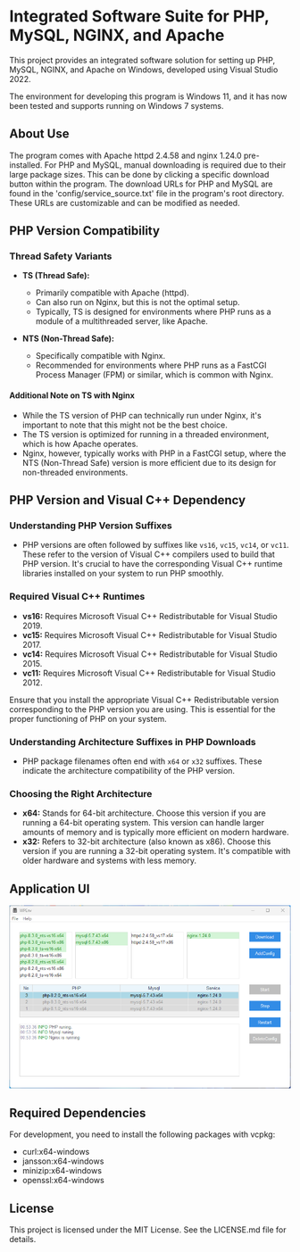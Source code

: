 # Integrated Software Suite for PHP, MySQL, NGINX, and Apache

This project provides an integrated software solution for setting up PHP, MySQL, NGINX, and Apache on Windows, developed using Visual Studio 2022.

The environment for developing this program is Windows 11, and it has now been tested and supports running on Windows 7 systems.

## About Use
The program comes with Apache httpd 2.4.58 and nginx 1.24.0 pre-installed.
For PHP and MySQL, manual downloading is required due to their large package sizes.
This can be done by clicking a specific download button within the program.
The download URLs for PHP and MySQL are found in the 'config/service_source.txt' file in the program's root directory.
These URLs are customizable and can be modified as needed.

## PHP Version Compatibility
### Thread Safety Variants
- **TS (Thread Safe):**
  - Primarily compatible with Apache (httpd).
  - Can also run on Nginx, but this is not the optimal setup.
  - Typically, TS is designed for environments where PHP runs as a module of a multithreaded server, like Apache.

- **NTS (Non-Thread Safe):**
  - Specifically compatible with Nginx.
  - Recommended for environments where PHP runs as a FastCGI Process Manager (FPM) or similar, which is common with Nginx.

#### Additional Note on TS with Nginx
- While the TS version of PHP can technically run under Nginx, it's important to note that this might not be the best choice.
- The TS version is optimized for running in a threaded environment, which is how Apache operates.
- Nginx, however, typically works with PHP in a FastCGI setup, where the NTS (Non-Thread Safe) version is more efficient due to its design for non-threaded environments.

## PHP Version and Visual C++ Dependency

### Understanding PHP Version Suffixes
- PHP versions are often followed by suffixes like `vs16`, `vc15`, `vc14`, or `vc11`. These refer to the version of Visual C++ compilers used to build that PHP version. It's crucial to have the corresponding Visual C++ runtime libraries installed on your system to run PHP smoothly.

### Required Visual C++ Runtimes
- **vs16:** Requires Microsoft Visual C++ Redistributable for Visual Studio 2019.
- **vc15:** Requires Microsoft Visual C++ Redistributable for Visual Studio 2017.
- **vc14:** Requires Microsoft Visual C++ Redistributable for Visual Studio 2015.
- **vc11:** Requires Microsoft Visual C++ Redistributable for Visual Studio 2012.

Ensure that you install the appropriate Visual C++ Redistributable version corresponding to the PHP version you are using. This is essential for the proper functioning of PHP on your system.

### Understanding Architecture Suffixes in PHP Downloads
- PHP package filenames often end with `x64` or `x32` suffixes. These indicate the architecture compatibility of the PHP version.

### Choosing the Right Architecture
- **x64:** Stands for 64-bit architecture. Choose this version if you are running a 64-bit operating system. This version can handle larger amounts of memory and is typically more efficient on modern hardware.
- **x32:** Refers to 32-bit architecture (also known as x86). Choose this version if you are running a 32-bit operating system. It's compatible with older hardware and systems with less memory.

## Application UI
![Example Image](application_ui.png)

## Required Dependencies

For development, you need to install the following packages with vcpkg:

- curl:x64-windows
- jansson:x64-windows
- minizip:x64-windows
- openssl:x64-windows

## License
This project is licensed under the MIT License. See the LICENSE.md file for details.
